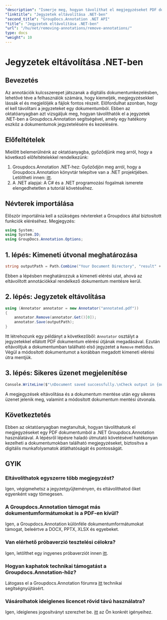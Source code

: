 ```yaml
---
"description": "Ismerje meg, hogyan távolíthat el megjegyzéseket PDF dokumentumokból a .NET Groupdocs.Annotation használatával. Egyszerűsítse digitális dokumentumkezelési folyamatát."
"linktitle": "Jegyzetek eltávolítása .NET-ben"
"second_title": "GroupDocs.Annotation .NET API"
"title": "Jegyzetek eltávolítása .NET-ben"
"url": "/hu/net/removing-annotations/remove-annotations/"
type: docs
"weight": 10
---
```


# Jegyzetek eltávolítása .NET-ben

## Bevezetés
Az annotációk kulcsszerepet játszanak a digitális dokumentumkezelésben, lehetővé téve a felhasználók számára, hogy kiemeljék, megjegyzésekkel lássák el és megjelöljék a fájlok fontos részeit. Előfordulhat azonban, hogy el kell távolítani a jegyzeteket egy dokumentumból. Ebben az oktatóanyagban azt vizsgáljuk meg, hogyan távolíthatók el a jegyzetek .NET-ben a Groupdocs.Annotation segítségével, amely egy hatékony eszköz a dokumentumok jegyzetelésére és kezelésére.
## Előfeltételek
Mielőtt belemerülnénk az oktatóanyagba, győződjünk meg arról, hogy a következő előfeltételekkel rendelkezünk:
1. Groupdocs.Annotation .NET-hez: Győződjön meg arról, hogy a Groupdocs.Annotation könyvtár telepítve van a .NET projektjében. Letöltheti innen: [itt](https://releases.groupdocs.com/annotation/net/).
2. A .NET alapjai: A C# és a .NET programozási fogalmak ismerete elengedhetetlen a tutoriál követéséhez.

## Névterek importálása
Először importálnia kell a szükséges névtereket a Groupdocs által biztosított funkciók eléréséhez. Megjegyzés:
```csharp
using System;
using System.IO;
using GroupDocs.Annotation.Options;
```
## 1. lépés: Kimeneti útvonal meghatározása
```csharp
string outputPath = Path.Combine("Your Document Directory", "result" + Path.GetExtension("input.pdf"));
```
Ebben a lépésben meghatározzuk a kimeneti elérési utat, ahová az eltávolított annotációkkal rendelkező dokumentum mentésre kerül.
## 2. lépés: Jegyzetek eltávolítása
```csharp
using (Annotator annotator = new Annotator("annotated.pdf"))
{
    annotator.Remove(annotator.Get()[0]);
    annotator.Save(outputPath);
}
```
Itt létrehozunk egy példányt a következőből: `Annotator` osztályt a jegyzetekkel ellátott PDF dokumentum elérési útjának megadásával. Ezután eltávolítjuk a dokumentumban található első jegyzetet a `Remove` metódus. Végül a módosított dokumentumot a korábban megadott kimeneti elérési útra mentjük.
## 3. lépés: Sikeres üzenet megjelenítése
```csharp
Console.WriteLine($"\nDocument saved successfully.\nCheck output in {outputPath}.");
```
A megjegyzések eltávolítása és a dokumentum mentése után egy sikeres üzenet jelenik meg, valamint a módosított dokumentum mentési útvonala.

## Következtetés
Ebben az oktatóanyagban megtanultuk, hogyan távolíthatunk el megjegyzéseket egy PDF dokumentumból a .NET Groupdocs.Annotation használatával. A lépésről lépésre haladó útmutató követésével hatékonyan kezelheti a dokumentumokban található megjegyzéseket, biztosítva a digitális munkafolyamatok átláthatóságát és pontosságát.
## GYIK
### Eltávolíthatok egyszerre több megjegyzést?
Igen, végigmehetsz a jegyzetgyűjteményen, és eltávolíthatod őket egyenként vagy tömegesen.
### A Groupdocs.Annotation támogat más dokumentumformátumokat is a PDF-en kívül?
Igen, a Groupdocs.Annotation különféle dokumentumformátumokat támogat, beleértve a DOCX, PPTX, XLSX és egyebeket.
### Van elérhető próbaverzió tesztelési célokra?
Igen, letölthet egy ingyenes próbaverziót innen [itt](https://releases.groupdocs.com/).
### Hogyan kaphatok technikai támogatást a Groupdocs.Annotation-höz?
Látogass el a Groupdocs.Annotation fórumra [itt](https://forum.groupdocs.com/c/annotation/10) technikai segítségnyújtásért.
### Vásárolhatok ideiglenes licencet rövid távú használatra?
Igen, ideiglenes jogosítványt szerezhet be. [itt](https://purchase.groupdocs.com/temporary-license/) az Ön konkrét igényeihez.